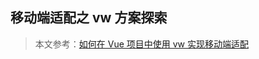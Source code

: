 ## 移动端适配之 vw 方案探索

> 本文参考：[如何在 Vue 项目中使用 vw 实现移动端适配](https://juejin.im/entry/5aa09c3351882555602077ca#comment)
